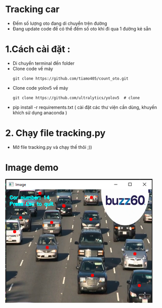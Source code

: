 # Tracking car
* Đếm số lượng oto đang di chuyển trên đường
* Đang update code để có thể đếm số oto khi đi qua 1 đường kẻ sẵn
# 1.Cách cài đặt :
* Di chuyển terminal đến folder
* Clone code về máy
  ```
  git clone https://github.com/tiamo405/count_oto.git
  ```
* Clone code yolov5 về máy
  ```
  git clone https://github.com/ultralytics/yolov5  # clone
  ```
* pip install -r requirements.txt ( cài đặt các thư viện cần dùng, khuyến khích sử dụng anaconda )

# 2. Chạy file tracking.py
* Mở file tracking.py và chạy thế thôi ;))
# Image demo  
![image](test.png)
